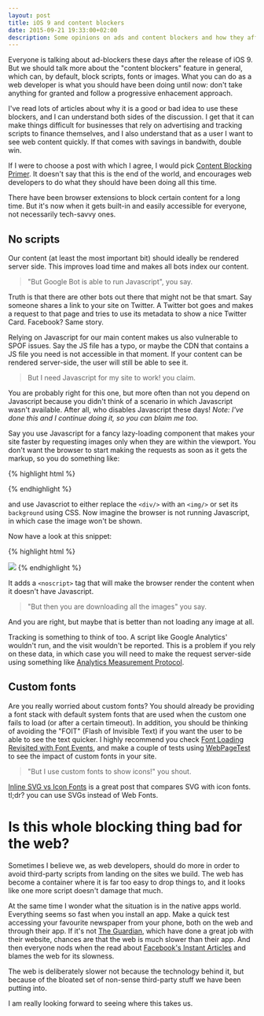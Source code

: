 ```yaml
---
layout: post
title: iOS 9 and content blockers
date: 2015-09-21 19:33:00+02:00
description: Some opinions on ads and content blockers and how they affect web development.
---
```


Everyone is talking about ad-blockers these days after the release of iOS 9. But we should talk more about the "content blockers" feature in general, which can, by default, block scripts, fonts or images. What you can do as a web developer is what you should have been doing until now: don't take anything for granted and follow a progressive enhacement approach.

I've read lots of articles about why it is a good or bad idea to use these blockers, and I can understand both sides of the discussion. I get that it can make things difficult for businesses that rely on advertising and tracking scripts to finance themselves, and I also understand that as a user I want to see web content quickly. If that comes with savings in bandwith, double win.

If I were to choose a post with which I agree, I would pick [Content Blocking Primer](http://meyerweb.com/eric/thoughts/2015/09/19/content-blocking-primer/). It doesn't say that this is the end of the world, and encourages web developers to do what they should have been doing all this time. 

There have been browser extensions to block certain content for a long time. But it's now when it gets built-in and easily accessible for everyone, not necessarily tech-savvy ones.

## No scripts

Our content (at least the most important bit) should ideally be rendered server side. This improves load time and makes all bots index our content. 
> "But Google Bot is able to run Javascript", you say.

Truth is that there are other bots out there that might not be that smart. Say someone shares a link to your site on Twitter. A Twitter bot goes and makes a request to that page and tries to use its metadata to show a nice Twitter Card. Facebook? Same story.

Relying on Javascript for our main content makes us also vulnerable to SPOF issues. Say the JS file has a typo, or maybe the CDN that contains a JS file you need is not accessible in that moment. If your content can be rendered server-side, the user will still be able to see it.

> But I need Javascript for my site to work! you claim.

You are probably right for this one, but more often than not you depend on Javascript because you didn't think of a scenario in which Javascript wasn't available. After all, who disables Javascript these days! _Note: I've done this and I continue doing it, so you can blaim me too._

Say you use Javascript for a fancy lazy-loading component that makes your site faster by requesting images only when they are within the viewport. You don't want the browser to start making the requests as soon as it gets the markup, so you do something like:

{% highlight html %}
<div class="image" data-img="http://example.com/image.jpg"></div>
{% endhighlight %}

and use Javascriot to either replace the `<div/>` with an `<img/>` or set its `background` using CSS. Now imagine the browser is not running Javascript, in which case the image won't be shown.

Now have a look at this snippet:

{% highlight html %}
<div class="image" data-img="http://example.com/image.jpg"></div>
<noscript><img src="http://example.com/image.jpg"></noscript>
{% endhighlight %}

It adds a `<noscript>` tag that will make the browser render the content when it doesn't have Javascript.

> "But then you are downloading all the images" you say.

And you are right, but maybe that is better than not loading any image at all.

Tracking is something to think of too. A script like Google Analytics' wouldn't run, and the visit wouldn't be reported. This is a problem if you rely on these data, in which case you will need to make the request server-side using something like [Analytics Measurement Protocol](https://developers.google.com/analytics/devguides/collection/protocol/v1/devguide).

## Custom fonts

Are you really worried about custom fonts? You should already be providing a font stack with default system fonts that are used when the custom one fails to load (or after a certain timeout). In addition, you should be thinking of avoiding the "FOIT" (Flash of Invisible Text) if you want the user to be able to see the text quicker. I highly recommend you check [Font Loading Revisited with Font Events](https://www.filamentgroup.com/lab/font-events.html), and make a couple of tests using [WebPageTest](http://webpagetest.org) to see the impact of custom fonts in your site.

> "But I use custom fonts to show icons!" you shout.

[Inline SVG vs Icon Fonts](https://css-tricks.com/icon-fonts-vs-svg/) is a great post that compares SVG with icon fonts. tl;dr? you can use SVGs instead of Web Fonts.

# Is this whole blocking thing bad for the web?

Sometimes I believe we, as web developers, should do more in order to avoid third-party scripts from landing on the sites we build. The web has become a container where it is far too easy to drop things to, and it looks like one more script doesn't damage that much.

At the same time I wonder what the situation is in the native apps world. Everything seems so fast when you install an app. Make a quick test accessing your favourite newspaper from your phone, both on the web and through their app. If it's not [The Guardian](http://www.theguardian.com/), which have done a great job with their website, chances are that the web is much slower than their app. And then everyone nods when the read about [Facebook's Instant Articles](https://instantarticles.fb.com/) and blames the web for its slowness.

The web is deliberately slower not because the technology behind it, but because of the bloated set of non-sense third-party stuff we have been putting into.

I am really looking forward to seeing where this takes us.
